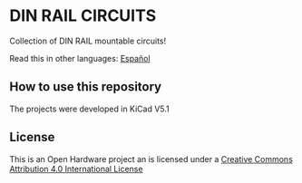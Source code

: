 # DIN RAIL CIRCUITS

Collection of DIN RAIL mountable circuits!

Read this in other languages: [Español](docs/README.es.md)
## How to use this repository

The projects were developed in KiCad V5.1

## License
This is an Open Hardware project an is licensed under a [Creative Commons Attribution 4.0 International License](creativecommons.org/licenses/by/4.0/)
